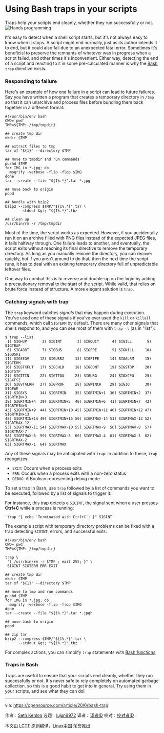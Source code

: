 [#]: collector: (lujun9972)
[#]: translator: ( )
[#]: reviewer: ( )
[#]: publisher: ( )
[#]: url: ( )
[#]: subject: (Using Bash traps in your scripts)
[#]: via: (https://opensource.com/article/20/6/bash-trap)
[#]: author: (Seth Kenlon https://opensource.com/users/seth)

Using Bash traps in your scripts
======
Traps help your scripts end cleanly, whether they run successfully or
not.
![Hands programming][1]

It's easy to detect when a shell script starts, but it's not always easy to know when it stops. A script might end normally, just as its author intends it to end, but it could also fail due to an unexpected fatal error. Sometimes it's beneficial to preserve the remnants of whatever was in progress when a script failed, and other times it's inconvenient. Either way, detecting the end of a script and reacting to it in some pre-calculated manner is why the [Bash][2] `trap` directive exists.

### Responding to failure

Here's an example of how one failure in a script can lead to future failures. Say you have written a program that creates a temporary directory in `/tmp` so that it can unarchive and process files before bundling them back together in a different format:


```
#!/usr/bin/env bash
CWD=`pwd`
TMP=${TMP:-/tmp/tmpdir}

## create tmp dir
mkdir $TMP

## extract files to tmp
tar xf "${1}" --directory $TMP

## move to tmpdir and run commands
pushd $TMP
for IMG in *.jpg; do
  mogrify -verbose -flip -flop $IMG
done
tar --create --file "${1%.*}".tar *.jpg

## move back to origin
popd

## bundle with bzip2
bzip2 --compress $TMP/"${1%.*}".tar \
      --stdout &gt; "${1%.*}".tbz

## clean up
/usr/bin/rm -r /tmp/tmpdir
```

Most of the time, the script works as expected. However, if you accidentally run it on an archive filled with PNG files instead of the expected JPEG files, it fails halfway through. One failure leads to another, and eventually, the script exits without reaching its final directive to remove the temporary directory. As long as you manually remove the directory, you can recover quickly, but if you aren't around to do that, then the next time the script runs, it has to deal with an existing temporary directory full of unpredictable leftover files.

One way to combat this is to reverse and double-up on the logic by adding a precautionary removal to the start of the script. While valid, that relies on brute force instead of structure. A more elegant solution is `trap`.

### Catching signals with trap

The `trap` keyword catches _signals_ that may happen during execution. You've used one of these signals if you've ever used the `kill` or `killall` commands, which call `SIGTERM` by default. There are many other signals that shells respond to, and you can see most of them with `trap -l` (as in "list"):


```
$ trap --list
 1) SIGHUP       2) SIGINT       3) SIGQUIT      4) SIGILL       5) SIGTRAP
 6) SIGABRT      7) SIGBUS       8) SIGFPE       9) SIGKILL     10) SIGUSR1
11) SIGSEGV     12) SIGUSR2     13) SIGPIPE     14) SIGALRM     15) SIGTERM
16) SIGSTKFLT   17) SIGCHLD     18) SIGCONT     19) SIGSTOP     20) SIGTSTP
21) SIGTTIN     22) SIGTTOU     23) SIGURG      24) SIGXCPU     25) SIGXFSZ
26) SIGVTALRM   27) SIGPROF     28) SIGWINCH    29) SIGIO       30) SIGPWR
31) SIGSYS      34) SIGRTMIN    35) SIGRTMIN+1  36) SIGRTMIN+2  37) SIGRTMIN+3
38) SIGRTMIN+4  39) SIGRTMIN+5  40) SIGRTMIN+6  41) SIGRTMIN+7  42) SIGRTMIN+8
43) SIGRTMIN+9  44) SIGRTMIN+10 45) SIGRTMIN+11 46) SIGRTMIN+12 47) SIGRTMIN+13
48) SIGRTMIN+14 49) SIGRTMIN+15 50) SIGRTMAX-14 51) SIGRTMAX-13 52) SIGRTMAX-12
53) SIGRTMAX-11 54) SIGRTMAX-10 55) SIGRTMAX-9  56) SIGRTMAX-8  57) SIGRTMAX-7
58) SIGRTMAX-6  59) SIGRTMAX-5  60) SIGRTMAX-4  61) SIGRTMAX-3  62) SIGRTMAX-2
63) SIGRTMAX-1  64) SIGRTMAX
```

Any of these signals may be anticipated with `trap`. In addition to these, `trap` recognizes:

  * `EXIT`: Occurs when a process exits
  * `ERR`: Occurs when a process exits with a non-zero status
  * `DEBUG`: A Boolean representing debug mode



To set a trap in Bash, use `trap` followed by a list of commands you want to be executed, followed by a list of signals to trigger it.

For instance, this trap detects a `SIGINT`, the signal sent when a user presses **Ctrl+C** while a process is running:


```
`trap "{ echo 'Terminated with Ctrl+C'; }" SIGINT`
```

The example script with temporary directory problems can be fixed with a trap detecting `SIGINT`, errors, and successful exits:


```
#!/usr/bin/env bash
CWD=`pwd`
TMP=${TMP:-/tmp/tmpdir}

trap \
 "{ /usr/bin/rm -r $TMP ; exit 255; }" \
 SIGINT SIGTERM ERR EXIT

## create tmp dir
mkdir $TMP
tar xf "${1}" --directory $TMP

## move to tmp and run commands
pushd $TMP
for IMG in *.jpg; do
  mogrify -verbose -flip -flop $IMG
done
tar --create --file "${1%.*}".tar *.jpgh

## move back to origin
popd

## zip tar
bzip2 --compress $TMP/"${1%.*}".tar \
      --stdout &gt; "${1%.*}".tbz
```

For complex actions, you can simplify `trap` statements with [Bash functions][3].

### Traps in Bash

Traps are useful to ensure that your scripts end cleanly, whether they run successfully or not. It's never safe to rely completely on automated garbage collection, so this is a good habit to get into in general. Try using them in your scripts, and see what they can do!

--------------------------------------------------------------------------------

via: https://opensource.com/article/20/6/bash-trap

作者：[Seth Kenlon][a]
选题：[lujun9972][b]
译者：[译者ID](https://github.com/译者ID)
校对：[校对者ID](https://github.com/校对者ID)

本文由 [LCTT](https://github.com/LCTT/TranslateProject) 原创编译，[Linux中国](https://linux.cn/) 荣誉推出

[a]: https://opensource.com/users/seth
[b]: https://github.com/lujun9972
[1]: https://opensource.com/sites/default/files/styles/image-full-size/public/lead-images/programming-code-keyboard-laptop.png?itok=pGfEfu2S (Hands programming)
[2]: https://opensource.com/resources/what-bash
[3]: https://opensource.com/article/20/6/how-write-functions-bash
